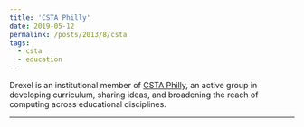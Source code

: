 ```yaml
---
title: 'CSTA Philly'
date: 2019-05-12
permalink: /posts/2013/8/csta
tags:
  - csta
  - education
---
```


Drexel is an institutional member of [CSTA Philly](https://sites.google.com/site/cstaphilly/), an active group in developing curriculum, sharing ideas, and broadening the reach of computing across educational disciplines.

------